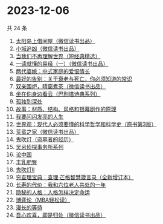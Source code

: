 # 2023-12-06

共 24 条

<!-- BEGIN WEREAD -->
<!-- 最后更新时间 2023-12-06 15:05:47 +0800 -->
1. [太阳岛上借间屋（微信读书出品）](https://weread.qq.com/web/bookDetail/07032f00813ab85d2g0157f3)
1. [小城追凶（微信读书出品）](https://weread.qq.com/web/bookDetail/01532ef0813ab85b2g019a45)
1. [当我们不再理解世界（短经典精选）](https://weread.qq.com/web/bookDetail/c0332960813ab726bg0195c3)
1. [一读就懂的易经（一）（微信读书出品）](https://weread.qq.com/web/bookDetail/89d32d90813ab85c3g010752)
1. [两代婆媳：中式家庭的爱恨情长](https://weread.qq.com/web/bookDetail/8b532c00813ab84e4g0139ee)
1. [最好的告别：关于衰老与死亡，你必须知道的常识](https://weread.qq.com/web/bookDetail/088328d05a9b5608888931f)
1. [双亲围炉，晴窗煮茶（微信读书出品）](https://weread.qq.com/web/bookDetail/96032d30813ab85a5g015bc0)
1. [坐在你身边看云（巴别塔诗典系列）](https://weread.qq.com/web/bookDetail/29f32c10813ab85c2g014fb4)
1. [孤独到深处](https://weread.qq.com/web/bookDetail/93332dc0720562aa933667d)
1. [故事：材质、结构、风格和银幕剧作的原理](https://weread.qq.com/web/bookDetail/0473270058addd047f1f76a)
1. [我要闪闪发亮的人生](https://weread.qq.com/web/bookDetail/28132540813ab7b1bg010786)
1. [世界观：现代人必须要懂的科学哲学和科学史（原书第3版）](https://weread.qq.com/web/bookDetail/61f322a071fac4b261f20c8)
1. [荒蛮之家（微信读书出品）](https://weread.qq.com/web/bookDetail/c5c32150813ab8577g0114aa)
1. [鬼吹灯（盗墓者的经历）](https://weread.qq.com/web/bookDetail/c8532e60581277c852d02a1)
1. [吴忌侦探事务所系列](https://weread.qq.com/web/bookDetail/b5432920813ab82e6g013d90)
1. [论中国](https://weread.qq.com/web/bookDetail/304323205df496304babec5)
1. [丰乳肥臀](https://weread.qq.com/web/bookDetail/ea532d2071938fb5ea51430)
1. [鬼吹灯II](https://weread.qq.com/web/bookDetail/c6732ae0571980c679ebd2a)
1. [穷查理宝典：查理·芒格智慧箴言录（全新增订本）](https://weread.qq.com/web/bookDetail/2e0320e05cc92c2e0796c5a)
1. [长寿的代价：我和六位老人共处的一年](https://weread.qq.com/web/bookDetail/6b9326d0720930516b9bd36)
1. [隐秘的人格：人格怎样决定命运](https://weread.qq.com/web/bookDetail/d0832bd0813ab73d6g01732c)
1. [博弈论（MBA轻松读）](https://weread.qq.com/web/bookDetail/d6e3262072374cf3d6e45c5)
1. [漫长的等待](https://weread.qq.com/web/bookDetail/f2932290813ab84dfg013dd6)
1. [吾心欢喜，即是归处（微信读书出品）](https://weread.qq.com/web/bookDetail/cad32210813ab83e5g016fb8)
<!-- END WEREAD -->